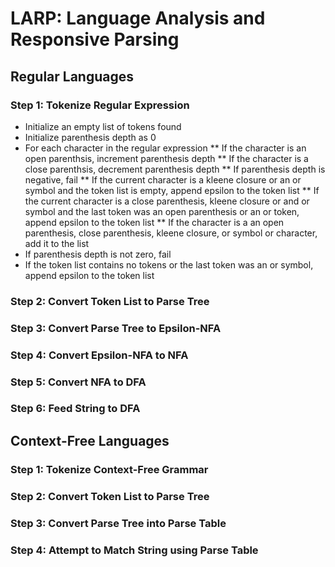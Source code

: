 # LARP: Language Analysis and Responsive Parsing

## Regular Languages

### Step 1: Tokenize Regular Expression

* Initialize an empty list of tokens found
* Initialize parenthesis depth as 0
* For each character in the regular expression
** If the character is an open parenthsis, increment parenthesis depth
** If the character is a close parenthsis, decrement parenthesis depth
** If parenthesis depth is negative, fail
** If the current character is a kleene closure or an or symbol and the token list is empty, append epsilon to the token list
** If the current character is a close parenthesis, kleene closure or and or symbol and the last token was an open parenthesis or an or token, append epsilon to the token list
** If the character is a an open parenthesis, close parenthesis, kleene closure, or symbol or character, add it to the list
* If parenthesis depth is not zero, fail
* If the token list contains no tokens or the last token was an or symbol, append epsilon to the token list

### Step 2: Convert Token List to Parse Tree

### Step 3: Convert Parse Tree to Epsilon-NFA

### Step 4: Convert Epsilon-NFA to NFA

### Step 5: Convert NFA to DFA

### Step 6: Feed String to DFA

## Context-Free Languages

### Step 1: Tokenize Context-Free Grammar

### Step 2: Convert Token List to Parse Tree

### Step 3: Convert Parse Tree into Parse Table

### Step 4: Attempt to Match String using Parse Table
